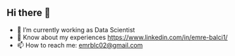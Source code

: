 ## Hi there 👋

<!--
**balc1/balc1** is a ✨ _special_ ✨ repository because its `README.md` (this file) appears on your GitHub profile.

Here are some ideas to get you started:
-->

- 🔭 I’m currently working as Data Scientist
- 📄 Know about my experiences https://www.linkedin.com/in/emre-balci1/
- 📫 How to reach me: emrblc02@gmail.com
